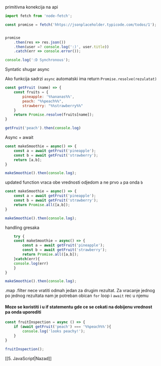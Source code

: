 primitivna konekcija na api 

```javascript
import fetch from 'node-fetch';

const promise = fetch('hhtps://jsonplaceholder.typicode.com/todos/1');


promise
	.then(res => res.json())
	.then(user =? console.log(':)', user.title))
	.catch(err => console.error());

console.log(':D Synchronous');
```

Syntatic shugar async

Ako funkcija sadrzi `async`  automatski ima return `Promise.resolve(rezulatat)`
```javascript
const getFruit (name) => {
	const fruits = {
		pineapple: '%%ananas%%',
		peach: "%%peach%%",
		strawberry: "%%strawberry%%"
	}
	return Promise.resolve(fruits[name]);
}

getFruit('peach').then(console.log)
```

Async + await

```javascript
const makeSmoothie = async() => {
	const a = await getFruit('pineapple');
	const b = await getFruit('strawberry');
	return [a,b];
}

makeSmoothie().then(console.log);
```
updated function 
vraca obe vrednosti odjedom a ne prvo `a`  pa onda `b`
```javascript
const makeSmoothie = async() => {
	const a = await getFruit('pineapple');
	const b = await getFruit('strawberry');
	return Promise.all([a,b]);
}

makeSmoothie().then(console.log);
```

handling gresaka

```javascript
	try {
	const makeSmoothie = async() => {
		const a = await getFruit('pineapple');
		const b = await getFruit('strawberry');
		return Promise.all([a,b]);
	}catch(err){
	console.log(err)
	}
}

makeSmoothie().then(console.log);
```
.map .filter nece vratiti odmah jedan za drugim rezultat. Za vracanje jednog po jednog rezultata nam je potreban obican `for` loop i `await` rec u njemu

#### Moze se koristiti i u if statementu gde ce se cekati na dobijenu vrednost pa onda uporediti

```js
const fruitInspection = async () => {
	if (await getFruit('peach') === '%%peach%%'){
		console.log('looks peachy!');
	}
}

fruitInspection();
```

[[5. JavaScript|Nazad]] 